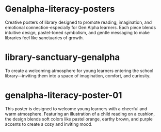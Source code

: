 # Genalpha-literacy-posters
Creative posters of library designed to promote reading, imagination, and emotional connection-especially for Gen Alpha learners. Each piece blends intuitive design, pastel-toned symbolism, and gentle messaging to make  libraries feel like sanctuaries of growth.
# library-sanctuary-genalpha
To create a welcoming atmosphere for young learners entering the school library—inviting them into a space of imagination, comfort, and curiosity.
# genalpha-literacy-poster-01
This poster is designed to welcome young learners with a cheerful and warm atmosphere. Featuring an illustration of a child reading on a cushion, the design blends soft colors like pastel orange, earthy brown, and purple accents to create a cozy and inviting mood.
